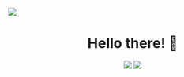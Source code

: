 ![](https://api.visitorbadge.io/api/VisitorHit?user=RadonCoding&repo=RadonCoding&countColor=%237B1E7A)

<h1 align="center">Hello there! 👋</h1>

<p align="center">
  <img src ="https://github-readme-stats.vercel.app/api?username=RadonCoding&hide_border=true&show_icons=true&include_all_commits=true&show_icons=true&title_color=fff&icon_color=ff0000&text_color=9f9f9f&bg_color=00000000">
  <img src ="https://github-readme-stats.vercel.app/api/top-langs/?username=RadonCoding&hide_border=true&layout=compact&show_icons=true&title_color=fff&icon_color=ff0000&text_color=9f9f9f&bg_color=00000000">
</p>

